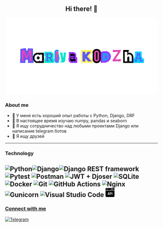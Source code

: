 <h2 align="center">Hi there! 👋</h2>
<p align="center">
  <a href="https://t.me/shunyabo"><img src="assets/undefined.gif" width="500"></a>
</p>

### About me

- 🌱 У меня есть хороший опыт работы с Python, Django, DRF
- 📖 В настоящее время изучаю numpy, pandas и seaborn
- 👯 Я ищу сотрудничество над любыми проектами Django или написание telegram ботов
- 🔎 Я ищу друзей

---
### Technology
![Python](https://img.shields.io/badge/-Python-3670A0?style=for-the-badge&logo=Python&logoColor=ffdd54)![Django](https://img.shields.io/badge/-Django-23092E20?style=for-the-badge&logo=Django&logoColor=white)![Django REST framework](https://img.shields.io/badge/Django%20REST%20framework-ff1709?style=for-the-badge&logo=django&logoColor=white&color=00e5cc&labelColor=00e5cc) ![Pytest](https://img.shields.io/badge/-Pytest-grey?style=for-the-badge&logo=Pytest&logoColor=3670A0) ![Postman](https://img.shields.io/badge/-Postman-00BFFF?style=for-the-badge&logo=Postman&logoColor=fd6c35) ![JWT + Djoser](https://img.shields.io/badge/-JWT%20%2B%20Djoser-black?style=for-the-badge&logo=JSON%20web%20tokens) ![SQLite](https://img.shields.io/badge/-SQLite-000080?style=for-the-badge&logo=SQLite&logoColor=white) ![Docker](https://img.shields.io/badge/-Docker-2496ed?style=for-the-badge&logo=Docker&logoColor=white) ![Git](https://img.shields.io/badge/-Git-EE82EE?style=for-the-badge&logo=Git&logoColor=white) ![GitHub Actions](https://img.shields.io/badge/-GitHub%20Actions-A52A2A?style=for-the-badge&logo=GitHub%20Actions&logoColor=white) ![Nginx](https://img.shields.io/badge/-Nginx-CD853F?style=for-the-badge&logo=Nginx&logoColor=white) ![Gunicorn](https://img.shields.io/badge/-Gunicorn-298729?style=for-the-badge&logo=Gunicorn&logoColor=white) ![Visual Studio Code](https://img.shields.io/badge/-Visual%20Studio%20Code-0078d7?style=for-the-badge&logo=Visual%20Studio%20Code&logoColor=white)
<a href="https://play.google.com/store/apps/dev?id=7235693910501061926" target="_blank">
  <img src="https://github.com/ShunyaBo/shunyabo/blob/main/assets/api-64.png" alt="API" width="30"/>
---
### Connect with me
[![Telegram](https://img.shields.io/badge/-Telegram-090909?style=for-the-badge&logo=telegram&logoColor=27A0D9)](https://t.me/ShunyaBo)

